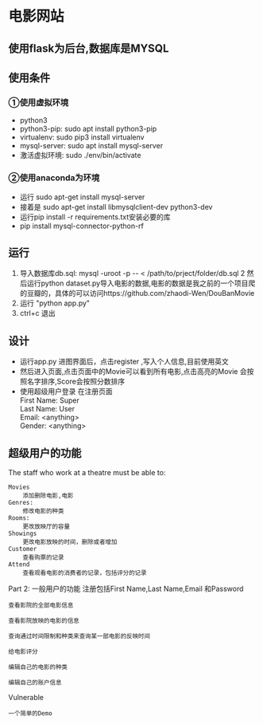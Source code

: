 # 电影网站
## 使用flask为后台,数据库是MYSQL


## 使用条件
### ①使用虚拟环境

 * python3
 * python3-pip: sudo apt install python3-pip
 * virtualenv: sudo pip3 install virtualenv
 * mysql-server: sudo apt install mysql-server
 * 激活虚拟环境: sudo ./env/bin/activate
 ### ②使用anaconda为环境
 
 
 * 运行 sudo apt-get install mysql-server
 * 接着是 sudo apt-get install libmysqlclient-dev python3-dev
 * 运行pip install -r requirements.txt安装必要的库
 * pip install mysql-connector-python-rf
 
## 运行
 
 1. 导入数据库db.sql: mysql -uroot -p -- < /path/to/prject/folder/db.sql
 2 然后运行python dataset.py导入电影的数据,电影的数据是我之前的一个项目爬的豆瓣的，具体的可以访问https://github.com/zhaodi-Wen/DouBanMovie
 5. 运行 "python app.py" 
 6. ctrl+c 退出

## 设计


 * 运行app.py 进图界面后，点击register ,写入个人信息,目前使用英文
 * 然后进入页面,点击页面中的Movie可以看到所有电影,点击高亮的Movie 会按照名字排序,Score会按照分数排序
 * 使用超级用户登录 在注册页面  
    First Name: Super<br>
    Last Name: User<br>
    Email: \<anything\><br>
    Gender: \<anything\><br>

## 超级用户的功能
The staff who work at a theatre must be able to:

    Movies  
        添加删除电影,电影
    Genres:
        修改电影的种类
    Rooms:
        更改放映厅的容量
    Showings
        更改电影放映的时间，删除或者增加
    Customer
        查看购票的记录 
    Attend
        查看观看电影的消费者的记录，包括评分的记录
        
Part 2: 一般用户的功能
        注册包括First Name,Last Name,Email 和Password


    查看影院的全部电影信息
    
    查看影院放映的电影的信息
    
    查询通过时间限制和种类来查询某一部电影的反映时间
    
    给电影评分
    
    编辑自己的电影的种类
    
    编辑自己的账户信息
    
    
    

Vulnerable

    一个简单的Demo
